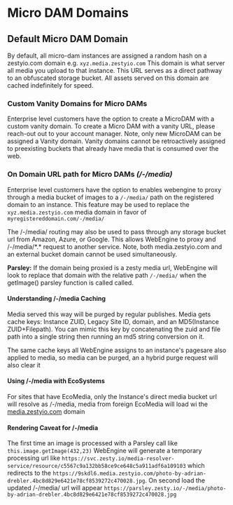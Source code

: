 # Micro DAM Domains

## Default Micro DAM Domain

By default, all micro-dam instances are assigned a random hash on a zestyio.com domain e.g. `xyz.media.zestyio.com` This domain is what server all media you upload to that instance. This URL serves as a direct pathway to an obfuscated storage bucket. All assets served on this domain are cached indefinitely for speed. 

### Custom Vanity Domains for Micro DAMs

Enterprise level customers have the option to create a MicroDAM with a custom vanity domain. To create a Micro DAM with a vanity URL, please reach-out out to your account manager. Note, only new MicroDAM can be assigned a Vanity domain. Vanity domains cannot be retroactively assigned to preexisting buckets that already have media that is consumed over the web. 

### On Domain URL path for Micro DAMs _\(/-/media\)_

Enterprise level customers have the option to enables webengine to proxy through a media bucket of images to a `/-/media/` path on the registered domain to an instance. This feature may be used to replace the `xyz.media.zestyio.com` media domain in favor of `myregistereddomain.com/-/media/`

The /-/media/ routing may also be used to pass through any storage bucket url from Amazon, Azure, or Google. This allows WebEngine to proxy and /-/media/\*.\* request to another service. Note, both media.zestyio.com and an external bucket domain cannot be used simultaneously.  

**Parsley:** If the domain being proxied is a zesty media url, WebEngine will look to replace that domain with the relative path `/-/media/` when the getImage\(\) parsley function is called called.

#### Understanding /-/media Caching

Media served this way will be purged by regular publishes. Media gets cache keys: Instance ZUID, Legacy Site ID, domain, and an MD5\(Instance ZUID+Filepath\). You can mimic this key by concatenating the zuid and file path into a single string then running an md5 string conversion on it.

The same cache keys all WebEngine assigns to an instance's pagesare also applied to media, so media can be purged, an a hybrid purge request will also clear it

#### Using /-/media with EcoSystems

For sites that have EcoMedia, only the Instance's direct media bucket url will resolve as /-/media, media from foreign EcoMedia will load wi the  [media.zestyio.com](http://media.zestyio.com/) domain

#### Rendering Caveat for /-/media

The first time an image is processed with a Parsley call like `this.image.getImage(432,23)` WebEngine will generate a temporary processing url like `https://svc.zesty.io/media-resolver-service/resource/c5567c9a132bb58ce9ce648c5a911adf6a109103` which redirects to the `https://9skdl6.media.zestyio.com/photo-by-adrian-drebler.4bc8d829e6421e78cf8539272c470028.jpg`. On second load the updated /-/media/ url will appear `https://parsley.zesty.io/-/media/photo-by-adrian-drebler.4bc8d829e6421e78cf8539272c470028.jpg`




